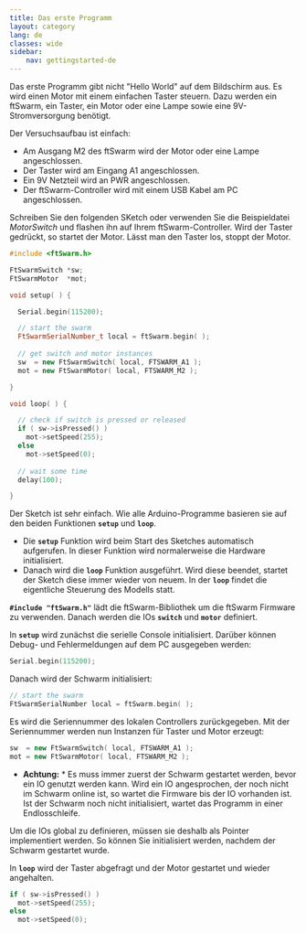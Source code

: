 ```yaml
---
title: Das erste Programm
layout: category
lang: de
classes: wide
sidebar:
    nav: gettingstarted-de
---
```

Das erste Programm gibt nicht "Hello World" auf dem Bildschirm aus. Es wird einen Motor mit einem einfachen Taster steuern. 
Dazu werden ein ftSwarm, ein Taster, ein Motor oder eine Lampe sowie eine 9V-Stromversorgung benötigt.

Der Versuchsaufbau ist einfach:

- Am Ausgang M2 des ftSwarm wird der Motor oder eine Lampe angeschlossen.
- Der Taster wird am Eingang A1 angeschlossen.
- Ein 9V Netzteil wird an PWR angeschlossen.
- Der ftSwarm-Controller wird mit einem USB Kabel am PC angeschlossen.

Schreiben Sie den folgenden SKetch oder verwenden Sie die Beispieldatei *MotorSwitch* und flashen ihn auf Ihrem ftSwarm-Controller. Wird der Taster gedrückt, so startet der Motor. Lässt man den Taster los, stoppt der Motor.

```cpp
#include <ftSwarm.h>

FtSwarmSwitch *sw;
FtSwarmMotor  *mot;

void setup( ) {

  Serial.begin(115200);

  // start the swarm
  FtSwarmSerialNumber_t local = ftSwarm.begin( );
	
  // get switch and motor instances
  sw  = new FtSwarmSwitch( local, FTSWARM_A1 );
  mot = new FtSwarmMotor( local, FTSWARM_M2 );

}

void loop( ) {

  // check if switch is pressed or released
  if ( sw->isPressed() )
    mot->setSpeed(255);
  else
    mot->setSpeed(0);
	
  // wait some time
  delay(100);

}
```
Der Sketch ist sehr einfach. Wie alle Arduino-Programme basieren sie auf den beiden Funktionen **`setup`** und **`loop`**. 

- Die **`setup`** Funktion wird beim Start des Sketches automatisch aufgerufen. In dieser Funktion wird normalerweise die Hardware initialisiert.
- Danach wird die **`loop`** Funktion ausgeführt. Wird diese beendet, startet der Sketch diese immer wieder von neuem. In der **`loop`** findet die eigentliche Steuerung des Modells statt. 

**`#include "ftSwarm.h"`** lädt die  ftSwarm-Bibliothek um die ftSwarm Firmware zu verwenden. 
Danach werden die IOs **`switch`** und **`motor`** definiert.

In **`setup`** wird zunächst die serielle Console initialisiert. Darüber können Debug- und Fehlermeldungen auf dem PC ausgegeben werden:

```cpp
Serial.begin(115200);
```

Danach wird der Schwarm initialisiert:

```cpp
// start the swarm
FtSwarmSerialNumber local = ftSwarm.begin( );
```

Es wird die Seriennummer des lokalen Controllers zurückgegeben. Mit der Seriennummer werden nun Instanzen für Taster und Motor erzeugt:

```cpp
sw  = new FtSwarmSwitch( local, FTSWARM_A1 );
mot = new FtSwarmMotor( local, FTSWARM_M2 );
```

* **Achtung:** * Es muss immer zuerst der Schwarm gestartet werden, bevor ein IO genutzt werden kann. Wird ein IO angesprochen, der noch nicht im Schwarm online ist, so wartet die Firmware bis der IO vorhanden ist. Ist der Schwarm noch nicht initialisiert, wartet das Programm in einer Endlosschleife.

Um die IOs global zu definieren, müssen sie deshalb als Pointer implementiert werden. So können Sie initialisiert werden, nachdem der Schwarm gestartet wurde.

In **`loop`** wird der Taster abgefragt und der Motor gestartet und wieder angehalten.

```cpp
if ( sw->isPressed() )
  mot->setSpeed(255);
else
  mot->setSpeed(0);
```

